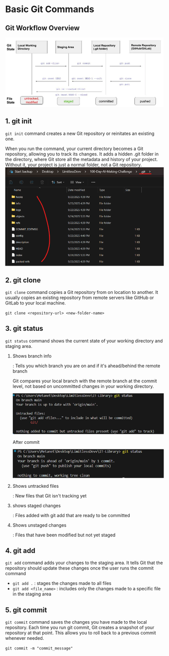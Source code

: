 # Basic Git Commands
## Git Workflow Overview
![alt text](images/cheat_sheet.png)
## 1. git init
`git init` command creates a new Git repository or reinitates an existing one.

When you run the command, your current directory becomes a Git repository, allowing you to track its changes. It adds a hidden .git folder in the directory, where Git store all the metadata and history of your project. Without it, your project is just a normal folder, not a Git repository.
![alt text](images/hidden_git.png)

## 2. git clone
`git clone` command copies a Git repository from on location to another. It usually copies an existing repository from remote servers like GitHub or GitLab to your local machine.

`git clone <repository-url> <new-folder-name>
`

## 3. git status
`git status` command shows the current state of your working directory and staging area.
1. Shows branch info

    : Tells you which branch you are on and if it's ahead/behind the remote branch

    Git compares your local branch with the remote branch at the commit level, not based on uncommitted changes in your working directory.
   
    ![alt text](images/git_status.png)

    After commit
   
    ![alt text](images/git_status2.png)
3. Shows untracked files
    
    : New files that Git isn't tracking yet
    
4. shows staged changes

    :  Files added with  git add that are ready to be committed
5. Shows unstaged changes

    : Files that have been modified but not yet staged



## 4. git add
`git add` command adds your changes to the staging area. It tells Git that the repository should update these changes once the user runs the commit command
- `git add .` : stages the changes made to all files
- `git add <file_name>` : includes only the changes made to a specific file in the staging area

## 5. git commit
`git commit` command saves the changes you have made to the local repository. Each time you run git commit, Git creates a snapshot of your repository at that point. This allows you to roll back to a previous commit whenever needed.

`
git commit -m "commit_message"
`
